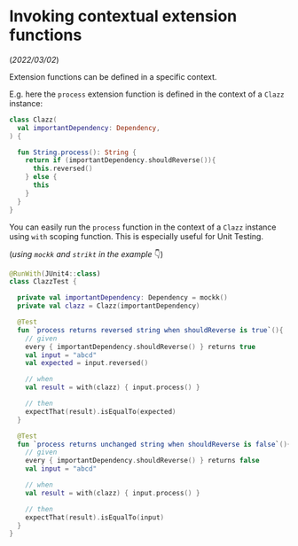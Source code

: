 # Invoking contextual extension functions
(_2022/03/02_)

Extension functions can be defined in a specific context.

E.g. here the `process` extension function is defined in the context of a `Clazz` instance:
```kotlin
class Clazz(
  val importantDependency: Dependency,
) {

  fun String.process(): String {
    return if (importantDependency.shouldReverse()){
      this.reversed()
    } else {
      this
    }
  }
}
```

You can easily run the `process` function in the context of a `Clazz` instance using `with` scoping function.
This is especially useful for Unit Testing.

(_using `mockk` and `strikt` in the example_  👇)
```kotlin
@RunWith(JUnit4::class)
class ClazzTest {

  private val importantDependency: Dependency = mockk()
  private val clazz = Clazz(importantDependency)

  @Test
  fun `process returns reversed string when shouldReverse is true`(){
    // given
    every { importantDependency.shouldReverse() } returns true
    val input = "abcd"
    val expected = input.reversed()

    // when
    val result = with(clazz) { input.process() }

    // then
    expectThat(result).isEqualTo(expected)
  }

  @Test
  fun `process returns unchanged string when shouldReverse is false`(){
    // given
    every { importantDependency.shouldReverse() } returns false
    val input = "abcd"

    // when
    val result = with(clazz) { input.process() }

    // then
    expectThat(result).isEqualTo(input)
  }
}
```
